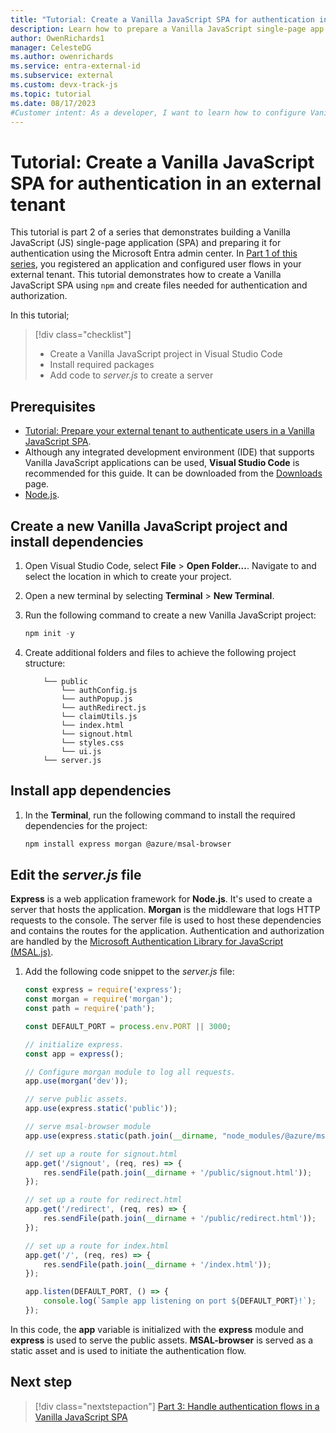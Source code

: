 ```yaml
---
title: "Tutorial: Create a Vanilla JavaScript SPA for authentication in an external tenant"
description: Learn how to prepare a Vanilla JavaScript single-page app (SPA) for authentication and authorization with your external tenant.
author: OwenRichards1
manager: CelesteDG
ms.author: owenrichards
ms.service: entra-external-id
ms.subservice: external
ms.custom: devx-track-js
ms.topic: tutorial
ms.date: 08/17/2023
#Customer intent: As a developer, I want to learn how to configure Vanilla JavaScript single-page app (SPA) to sign in and sign out users with my external tenant.
---
```


# Tutorial: Create a Vanilla JavaScript SPA for authentication in an external tenant

This tutorial is part 2 of a series that demonstrates building a Vanilla JavaScript (JS) single-page application (SPA) and preparing it for authentication using the Microsoft Entra admin center. In [Part 1 of this series](tutorial-single-page-app-vanillajs-prepare-tenant.md), you registered an application and configured user flows in your external tenant. This tutorial demonstrates how to create a Vanilla JavaScript SPA using `npm` and create files needed for authentication and authorization.

In this tutorial;

> [!div class="checklist"]
> - Create a Vanilla JavaScript project in Visual Studio Code
> - Install required packages
> - Add code to *server.js* to create a server

## Prerequisites

- [Tutorial: Prepare your external tenant to authenticate users in a Vanilla JavaScript SPA](tutorial-single-page-app-vanillajs-prepare-tenant.md).
- Although any integrated development environment (IDE) that supports Vanilla JavaScript applications can be used, **Visual Studio Code** is recommended for this guide. It can be downloaded from the [Downloads](https://visualstudio.microsoft.com/downloads) page.
- [Node.js](https://nodejs.org/en/download/).

<a name='create-a-new-vanilla-js-project-and-install-dependencies'></a>

## Create a new Vanilla JavaScript project and install dependencies

1. Open Visual Studio Code, select **File** > **Open Folder...**. Navigate to and select the location in which to create your project.
1. Open a new terminal by selecting **Terminal** > **New Terminal**.
1. Run the following command to create a new Vanilla JavaScript project:

    ```powershell
    npm init -y
    ```

1. Create additional folders and files to achieve the following project structure:

    ```
        └── public
            └── authConfig.js
            └── authPopup.js
            └── authRedirect.js
            └── claimUtils.js
            └── index.html
            └── signout.html
            └── styles.css
            └── ui.js    
        └── server.js
    ```

## Install app dependencies

1. In the **Terminal**, run the following command to install the required dependencies for the project:

    ```powershell
    npm install express morgan @azure/msal-browser
    ```

## Edit the *server.js* file

**Express** is a web application framework for **Node.js**. It's used to create a server that hosts the application. **Morgan** is the middleware that logs HTTP requests to the console. The server file is used to host these dependencies and contains the routes for the application. Authentication and authorization are handled by the [Microsoft Authentication Library for JavaScript (MSAL.js)](/javascript/api/overview).

1. Add the following code snippet to the *server.js* file:

    ```javascript
    const express = require('express');
    const morgan = require('morgan');
    const path = require('path');

    const DEFAULT_PORT = process.env.PORT || 3000;

    // initialize express.
    const app = express();

    // Configure morgan module to log all requests.
    app.use(morgan('dev'));

    // serve public assets.
    app.use(express.static('public'));

    // serve msal-browser module
    app.use(express.static(path.join(__dirname, "node_modules/@azure/msal-browser/lib")));

    // set up a route for signout.html
    app.get('/signout', (req, res) => {
        res.sendFile(path.join(__dirname + '/public/signout.html'));
    });

    // set up a route for redirect.html
    app.get('/redirect', (req, res) => {
        res.sendFile(path.join(__dirname + '/public/redirect.html'));
    });

    // set up a route for index.html
    app.get('/', (req, res) => {
        res.sendFile(path.join(__dirname + '/index.html'));
    });

    app.listen(DEFAULT_PORT, () => {
        console.log(`Sample app listening on port ${DEFAULT_PORT}!`);
    });

    ```

In this code, the **app** variable is initialized with the **express** module and **express** is used to serve the public assets. **MSAL-browser** is served as a static asset and is used to initiate the authentication flow.

## Next step

> [!div class="nextstepaction"]
> [Part 3: Handle authentication flows in a Vanilla JavaScript SPA](tutorial-single-page-app-vanillajs-configure-authentication.md)
